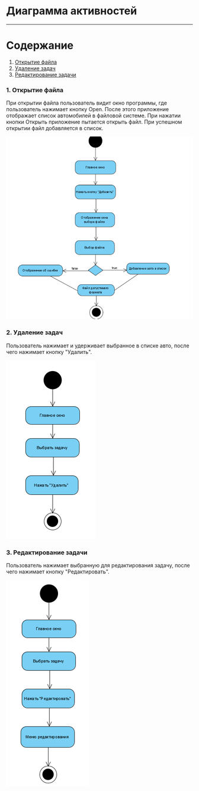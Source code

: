 # Диаграмма активностей
---

# Содержание
1. [Открытие файла](#1)
2. [Удаление задач](#2)
3. [Редактирование задачи](#3)


### 1. Открытие файла<a name="1"></a>
При открытии файла пользователь видит окно программы, где пользователь нажимает кнопку Open. После этого приложение отображает список автомобилей в файловой системе. При нажатии кнопки Открыть приложение пытается открыть файл. При успешном открытии файл добавляется в список.

![Открытие файла](../Activity/a1.png)

### 2. Удаление задач<a name="2"></a>
Пользователь нажимает и удерживает выбранное в списке авто, после чего нажимает кнопку "Удалить".

![Удаление задач](../Activity/a2.png)

### 3. Редактирование задачи<a name="3"></a>
Пользователь нажимает выбранную для редактирования задачу, после чего нажимает кнопку "Редактировать".

![Редактирование задачи](../Activity/a3.png)


